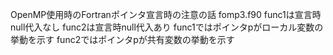 OpenMP使用時のFortranポインタ宣言時の注意の話
fomp3.f90
 func1は宣言時null代入なし
 func2は宣言時null代入あり
func1ではポインタpがローカル変数の挙動を示す
func2ではポインタpが共有変数の挙動を示す

